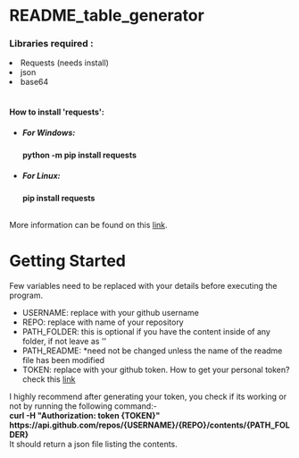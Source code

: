 # README_table_generator

<h3>Libraries required :</h3>
<li>Requests (needs install)<br></li>
<li>json<br></li>
<li>base64<br></li>
<br>
<h4>How to install 'requests':</h4>
<ul>
  <li><h5>For Windows:</h5> <b>python -m pip install requests</b></li>
  <li><h5>For Linux: </h5> <b>pip install requests</b></li>
</ul>
<br>
More information can be found on this <a href="https://www.geeksforgeeks.org/how-to-install-requests-in-python-for-windows-linux-mac/"> link</a>.
<br>
<h1>Getting Started</h1>
Few variables need to be replaced with your details before executing the program.
<br>
<ul>
  <li>USERNAME: replace with your github username </li>
  <li>REPO: replace with name of your repository </li>
  <li>PATH_FOLDER: this is optional if you have the content inside of any folder, if not leave as '' </li>
  <li>PATH_README: *need not be changed unless the name of the readme file has been modified  </li>
  <li>TOKEN: replace with your github token. How to get your personal token? check this <a href="https://docs.github.com/en/enterprise-server@3.9/authentication/keeping-your-account-and-data-secure/managing-your-personal-access-tokens">link</a> </li>

</ul>
 I highly recommend after generating your token, you check if its working or not by running the following command:-<br>
  <b>curl -H "Authorization: token {TOKEN}" https://api.github.com/repos/{USERNAME}/{REPO}/contents/{PATH_FOLDER}</b> <br>
  It should return a json file listing the contents.

